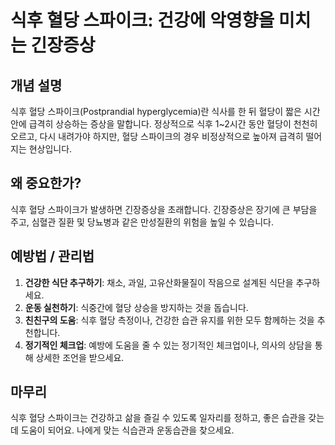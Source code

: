 # 식후 혈당 스파이크: 건강에 악영향을 미치는 긴장증상

## 개념 설명

식후 혈당 스파이크(Postprandial hyperglycemia)란 식사를 한 뒤 혈당이 짧은 시간 안에 급격히 상승하는 증상을 말합니다. 정상적으로 식후 1~2시간 동안 혈당이 천천히 오르고, 다시 내려가야 하지만, 혈당 스파이크의 경우 비정상적으로 높아져 급격히 떨어지는 현상입니다.

## 왜 중요한가?

식후 혈당 스파이크가 발생하면 긴장증상을 초래합니다. 긴장증상은 장기에 큰 부담을 주고, 심혈관 질환 및 당뇨병과 같은 만성질환의 위험을 높일 수 있습니다.

## 예방법 / 관리법

1. **건강한 식단 추구하기**: 채소, 과일, 고유산화물질이 작음으로 설계된 식단을 추구하세요.
2. **운동 실천하기**: 식중간에 혈당 상승을 방지하는 것을 돕습니다.
3. **친친구의 도움**: 식후 혈당 측정이나, 건강한 습관 유지를 위한 모두 함께하는 것을 추천합니다.
4. **정기적인 체크업**: 예방에 도움을 줄 수 있는 정기적인 체크업이나, 의사의 상담을 통해 상세한 조언을 받으세요.

## 마무리

식후 혈당 스파이크는 건강하고 삶을 즐길 수 있도록 일자리를 정하고, 좋은 습관을 갖는데 도움이 되어요. 나에게 맞는 식습관과 운동습관을 찾으세요.